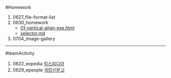 #Homework

1. 0627_file-format-list
2. 0630_homework
    - [01-vertical-align-exe.html](https://github.com/sseom/homework/blob/master/0630_homework/01-vertical-align-exe.html)
    - [selector.md](https://github.com/sseom/homework/blob/master/0630_homework/selector.md)
3. 0704_image-gallery[]()


---

#teamActivity
1. 0622_expedia [익스피디아](https://github.com/sseom/homework/blob/master/teamActivity/0622_expedia.html)
2. 0629_epeople [국민신문고](https://github.com/sseom/homework/blob/master/teamActivity/0629_epeople.html)



